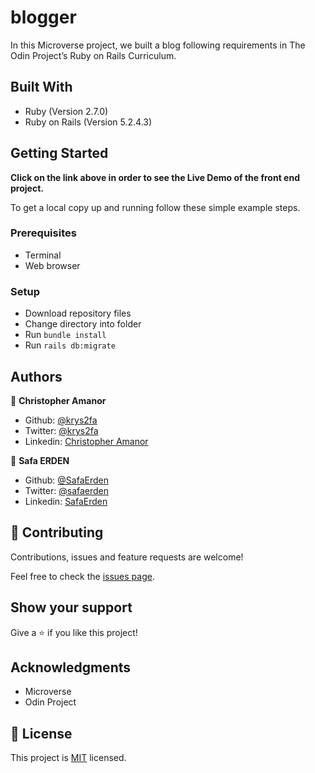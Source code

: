 # blogger

In this Microverse project, we built a blog following requirements in The Odin Project’s Ruby on Rails Curriculum.

## Built With

- Ruby (Version 2.7.0)
- Ruby on Rails (Version 5.2.4.3)

## Getting Started

**Click on the link above in order to see the Live Demo of the front end project.**

To get a local copy up and running follow these simple example steps.

### Prerequisites

- Terminal
- Web browser

### Setup

- Download repository files
- Change directory into folder
- Run `bundle install`
- Run `rails db:migrate`

## Authors

👤 **Christopher Amanor**

- Github: [@krys2fa](https://github.com/krys2fa)
- Twitter: [@krys2fa](https://twitter.com/krys2fa)
- Linkedin: [Christopher Amanor](https://www.linkedin.com/in/christopher-amanor-81a7b93b/)

👤 **Safa ERDEN**

- Github: [@SafaErden](https://github.com/SafaErden)
- Twitter: [@safaerden](https://twitter.com/safaerden)
- Linkedin: [SafaErden](https://www.linkedin.com/in/safaerden/)


## 🤝 Contributing

Contributions, issues and feature requests are welcome!

Feel free to check the [issues page](https://github.com/SafaErden/re-former/issues).

## Show your support

Give a ⭐️ if you like this project!

## Acknowledgments

- Microverse
- Odin Project

## 📝 License

This project is [MIT](lic.url) licensed.
